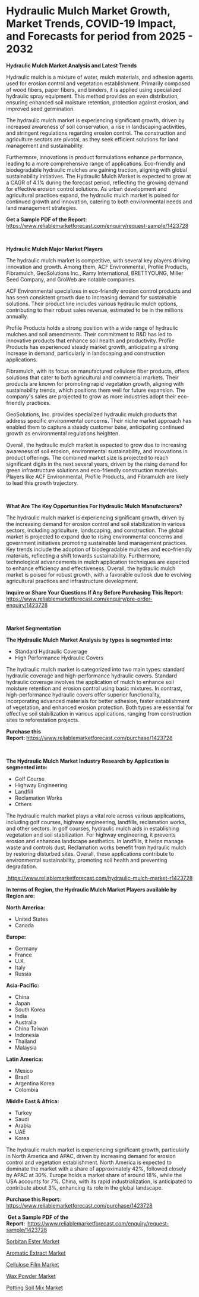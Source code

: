 <p><h1>Hydraulic Mulch Market Growth, Market Trends, COVID-19 Impact, and Forecasts for period from 2025 - 2032</h1></p><p><strong>Hydraulic Mulch Market Analysis and Latest Trends</strong></p>
<p><p>Hydraulic mulch is a mixture of water, mulch materials, and adhesion agents used for erosion control and vegetation establishment. Primarily composed of wood fibers, paper fibers, and binders, it is applied using specialized hydraulic spray equipment. This method provides an even distribution, ensuring enhanced soil moisture retention, protection against erosion, and improved seed germination. </p><p>The hydraulic mulch market is experiencing significant growth, driven by increased awareness of soil conservation, a rise in landscaping activities, and stringent regulations regarding erosion control. The construction and agriculture sectors are pivotal, as they seek efficient solutions for land management and sustainability. </p><p>Furthermore, innovations in product formulations enhance performance, leading to a more comprehensive range of applications. Eco-friendly and biodegradable hydraulic mulches are gaining traction, aligning with global sustainability initiatives. The Hydraulic Mulch Market is expected to grow at a CAGR of 4.1% during the forecast period, reflecting the growing demand for effective erosion control solutions. As urban development and agricultural practices expand, the hydraulic mulch market is poised for continued growth and innovation, catering to both environmental needs and land management strategies.</p></p>
<p><strong>Get a Sample PDF of the Report:&nbsp;</strong> <a href="https://www.reliablemarketforecast.com/enquiry/request-sample/1423728?utm_campaign=2274&utm_medium=2&utm_source=Github&utm_content=ia&utm_term=30012025&utm_id=hydraulic-mulch">https://www.reliablemarketforecast.com/enquiry/request-sample/1423728</a></p>
<p>&nbsp;</p>
<p><strong>Hydraulic Mulch Major Market Players</strong></p>
<p><p>The hydraulic mulch market is competitive, with several key players driving innovation and growth. Among them, ACF Environmental, Profile Products, Fibramulch, GeoSolutions Inc., Ramy International, BRETTYOUNG, Miller Seed Company, and GroWeb are notable companies.</p><p>ACF Environmental specializes in eco-friendly erosion control products and has seen consistent growth due to increasing demand for sustainable solutions. Their product line includes various hydraulic mulch options, contributing to their robust sales revenue, estimated to be in the millions annually.</p><p>Profile Products holds a strong position with a wide range of hydraulic mulches and soil amendments. Their commitment to R&D has led to innovative products that enhance soil health and productivity. Profile Products has experienced steady market growth, anticipating a strong increase in demand, particularly in landscaping and construction applications.</p><p>Fibramulch, with its focus on manufactured cellulose fiber products, offers solutions that cater to both agricultural and commercial markets. Their products are known for promoting rapid vegetation growth, aligning with sustainability trends, which positions them well for future expansion. The company's sales are projected to grow as more industries adopt their eco-friendly practices.</p><p>GeoSolutions, Inc. provides specialized hydraulic mulch products that address specific environmental concerns. Their niche market approach has enabled them to capture a steady customer base, anticipating continued growth as environmental regulations heighten.</p><p>Overall, the hydraulic mulch market is expected to grow due to increasing awareness of soil erosion, environmental sustainability, and innovations in product offerings. The combined market size is projected to reach significant digits in the next several years, driven by the rising demand for green infrastructure solutions and eco-friendly construction materials. Players like ACF Environmental, Profile Products, and Fibramulch are likely to lead this growth trajectory.</p></p>
<p>&nbsp;</p>
<p><strong>What Are The Key Opportunities For Hydraulic Mulch Manufacturers?</strong></p>
<p><p>The hydraulic mulch market is experiencing significant growth, driven by the increasing demand for erosion control and soil stabilization in various sectors, including agriculture, landscaping, and construction. The global market is projected to expand due to rising environmental concerns and government initiatives promoting sustainable land management practices. Key trends include the adoption of biodegradable mulches and eco-friendly materials, reflecting a shift towards sustainability. Furthermore, technological advancements in mulch application techniques are expected to enhance efficiency and effectiveness. Overall, the hydraulic mulch market is poised for robust growth, with a favorable outlook due to evolving agricultural practices and infrastructure development.</p></p>
<p><strong>Inquire or Share Your Questions If Any Before Purchasing This Report:</strong> <a href="https://www.reliablemarketforecast.com/enquiry/pre-order-enquiry/1423728?utm_campaign=2274&utm_medium=2&utm_source=Github&utm_content=ia&utm_term=30012025&utm_id=hydraulic-mulch">https://www.reliablemarketforecast.com/enquiry/pre-order-enquiry/1423728</a></p>
<p>&nbsp;</p>
<p><strong>Market Segmentation</strong></p>
<p><strong>The Hydraulic Mulch Market Analysis by types is segmented into:</strong></p>
<p><ul><li>Standard Hydraulic Coverage</li><li>High Performance Hydraulic Covers</li></ul></p>
<p><p>The hydraulic mulch market is categorized into two main types: standard hydraulic coverage and high-performance hydraulic covers. Standard hydraulic coverage involves the application of mulch to enhance soil moisture retention and erosion control using basic mixtures. In contrast, high-performance hydraulic covers offer superior functionality, incorporating advanced materials for better adhesion, faster establishment of vegetation, and enhanced erosion protection. Both types are essential for effective soil stabilization in various applications, ranging from construction sites to reforestation projects.</p></p>
<p><strong>Purchase this Report:&nbsp;</strong><a href="https://www.reliablemarketforecast.com/purchase/1423728?utm_campaign=2274&utm_medium=2&utm_source=Github&utm_content=ia&utm_term=30012025&utm_id=hydraulic-mulch">https://www.reliablemarketforecast.com/purchase/1423728</a></p>
<p>&nbsp;</p>
<p><strong>The Hydraulic Mulch Market Industry Research by Application is segmented into:</strong></p>
<p><ul><li>Golf Course</li><li>Highway Engineering</li><li>Landfill</li><li>Reclamation Works</li><li>Others</li></ul></p>
<p><p>The hydraulic mulch market plays a vital role across various applications, including golf courses, highway engineering, landfills, reclamation works, and other sectors. In golf courses, hydraulic mulch aids in establishing vegetation and soil stabilization. For highway engineering, it prevents erosion and enhances landscape aesthetics. In landfills, it helps manage waste and controls dust. Reclamation works benefit from hydraulic mulch by restoring disturbed sites. Overall, these applications contribute to environmental sustainability, promoting soil health and preventing degradation.</p></p>
<p><a href="https://www.reliablemarketforecast.com/hydraulic-mulch-market-r1423728?utm_campaign=2274&utm_medium=2&utm_source=Github&utm_content=ia&utm_term=30012025&utm_id=hydraulic-mulch">&nbsp;https://www.reliablemarketforecast.com/hydraulic-mulch-market-r1423728</a></p>
<p><strong>In terms of Region, the Hydraulic Mulch Market Players available by Region are:</strong></p>
<p>
    <p> <strong> North America: </strong>
        <ul>
            <li>United States</li>
            <li>Canada</li>
        </ul>
        </p> 
    <p> <strong> Europe: </strong>
        <ul>
            <li>Germany</li>
            <li>France</li>
            <li>U.K.</li>
            <li>Italy</li>
            <li>Russia</li>
        </ul>
        </p> 
    <p> <strong> Asia-Pacific: </strong>
        <ul>
            <li>China</li>
            <li>Japan</li>
            <li>South Korea</li>
            <li>India</li>
            <li>Australia</li>
            <li>China Taiwan</li>
            <li>Indonesia</li>
            <li>Thailand</li>
            <li>Malaysia</li>
        </ul>
        </p> 
    <p> <strong> Latin America: </strong>
        <ul>
            <li>Mexico</li>
            <li>Brazil</li>
            <li>Argentina Korea</li>
            <li>Colombia</li>
        </ul>
        </p> 
    <p> <strong> Middle East & Africa: </strong>
        <ul>
            <li>Turkey</li>
            <li>Saudi</li>
            <li>Arabia</li>
            <li>UAE</li>
            <li>Korea</li>
        </ul>
    </p>
    </p>
<p><p>The hydraulic mulch market is experiencing significant growth, particularly in North America and APAC, driven by increasing demand for erosion control and vegetation establishment. North America is expected to dominate the market with a share of approximately 42%, followed closely by APAC at 30%. Europe holds a market share of around 18%, while the USA accounts for 7%. China, with its rapid industrialization, is anticipated to contribute about 3%, enhancing its role in the global landscape.</p></p>
<p><strong>Purchase this Report: </strong><a href="https://www.reliablemarketforecast.com/purchase/1423728?utm_campaign=2274&utm_medium=2&utm_source=Github&utm_content=ia&utm_term=30012025&utm_id=hydraulic-mulch">https://www.reliablemarketforecast.com/purchase/1423728</a></p>
<p>&nbsp;<strong>Get a Sample PDF of the Report:&nbsp;&nbsp;</strong><a href="https://www.reliablemarketforecast.com/enquiry/request-sample/1423728?utm_campaign=2274&utm_medium=2&utm_source=Github&utm_content=ia&utm_term=30012025&utm_id=hydraulic-mulch">https://www.reliablemarketforecast.com/enquiry/request-sample/1423728</a></p>
<p><strong></strong></p>
<p><p><a href="https://github.com/itayjedhe/Market-Research-Report-List-1/blob/main/sorbitan-ester-market.md?utm_campaign=2274&utm_medium=2&utm_source=Github&utm_content=ia&utm_term=30012025&utm_id=hydraulic-mulch">Sorbitan Ester Market</a></p><p><a href="https://github.com/eusoffyhanty/Market-Research-Report-List-1/blob/main/aromatic-extract-market.md?utm_campaign=2274&utm_medium=2&utm_source=Github&utm_content=ia&utm_term=30012025&utm_id=hydraulic-mulch">Aromatic Extract Market</a></p><p><a href="https://github.com/alasmyayock/Market-Research-Report-List-1/blob/main/cellulose-film-market.md?utm_campaign=2274&utm_medium=2&utm_source=Github&utm_content=ia&utm_term=30012025&utm_id=hydraulic-mulch">Cellulose Film Market</a></p><p><a href="https://github.com/aksayvoogdt/Market-Research-Report-List-1/blob/main/wax-powder-market.md?utm_campaign=2274&utm_medium=2&utm_source=Github&utm_content=ia&utm_term=30012025&utm_id=hydraulic-mulch">Wax Powder Market</a></p><p><a href="https://github.com/mabutironaldo/Market-Research-Report-List-6/blob/main/potting-soil-mix-market.md?utm_campaign=2274&utm_medium=2&utm_source=Github&utm_content=ia&utm_term=30012025&utm_id=hydraulic-mulch">Potting Soil Mix Market</a></p></p>